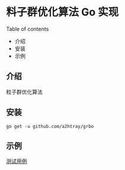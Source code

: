 # 料子群优化算法 Go 实现

Table of contents

* 介绍
* 安装
* 示例

## 介绍

粒子群优化算法

## 安装

`go get -u github.com/a2htray/grbo`

## 示例

[测试用例](./pso_test.go)
